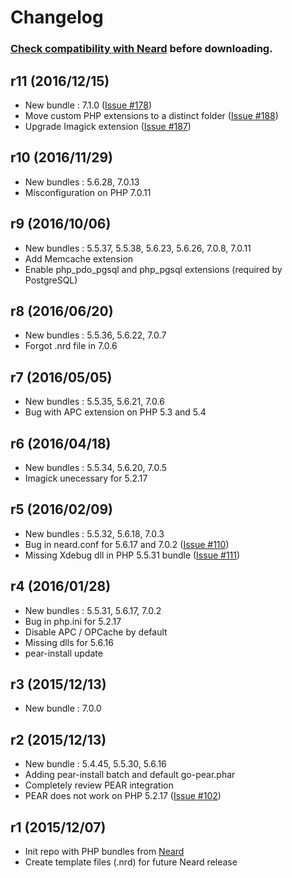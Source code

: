 # Changelog

### [Check compatibility with Neard](https://github.com/crazy-max/neard/wiki/binPHP#latest) before downloading.

## r11 (2016/12/15)

* New bundle : 7.1.0 ([Issue #178](https://github.com/crazy-max/neard/issues/178))
* Move custom PHP extensions to a distinct folder ([Issue #188](https://github.com/crazy-max/neard/issues/188))
* Upgrade Imagick extension ([Issue #187](https://github.com/crazy-max/neard/issues/187))

## r10 (2016/11/29)

* New bundles : 5.6.28, 7.0.13
* Misconfiguration on PHP 7.0.11

## r9 (2016/10/06)

* New bundles : 5.5.37, 5.5.38, 5.6.23, 5.6.26, 7.0.8, 7.0.11
* Add Memcache extension
* Enable php_pdo_pgsql and php_pgsql extensions (required by PostgreSQL)

## r8 (2016/06/20)

* New bundles : 5.5.36, 5.6.22, 7.0.7
* Forgot .nrd file in 7.0.6

## r7 (2016/05/05)

* New bundles : 5.5.35, 5.6.21, 7.0.6
* Bug with APC extension on PHP 5.3 and 5.4

## r6 (2016/04/18)

* New bundles : 5.5.34, 5.6.20, 7.0.5
* Imagick unecessary for 5.2.17

## r5 (2016/02/09)

* New bundles : 5.5.32, 5.6.18, 7.0.3
* Bug in neard.conf for 5.6.17 and 7.0.2 ([Issue #110](https://github.com/crazy-max/neard/issues/110))
* Missing Xdebug dll in PHP 5.5.31 bundle ([Issue #111](https://github.com/crazy-max/neard/issues/111))

## r4 (2016/01/28)

* New bundles : 5.5.31, 5.6.17, 7.0.2
* Bug in php.ini for 5.2.17
* Disable APC / OPCache by default
* Missing dlls for 5.6.16
* pear-install update

## r3 (2015/12/13)

* New bundle : 7.0.0

## r2 (2015/12/13)

* New bundle : 5.4.45, 5.5.30, 5.6.16
* Adding pear-install batch and default go-pear.phar
* Completely review PEAR integration
* PEAR does not work on PHP 5.2.17 ([Issue #102](https://github.com/crazy-max/neard/issues/102))

## r1 (2015/12/07)

* Init repo with PHP bundles from [Neard](https://github.com/crazy-max/neard)
* Create template files (.nrd) for future Neard release
